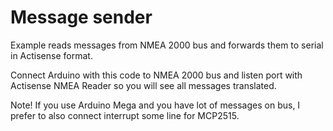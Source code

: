 # Message sender
Example reads messages from NMEA 2000 bus and forwards them to serial in Actisense format.

Connect Arduino with this code to NMEA 2000 bus and listen port with Actisense NMEA Reader
so you will see all messages translated.

Note! If you use Arduino Mega and you have lot of messages on bus, I prefer to also connect
interrupt some line for MCP2515.
